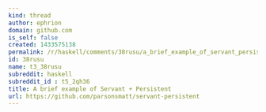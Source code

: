 ```yaml
---
kind: thread
author: ephrion
domain: github.com
is_self: false
created: 1433575138
permalink: /r/haskell/comments/38rusu/a_brief_example_of_servant_persistent/
id: 38rusu
name: t3_38rusu
subreddit: haskell
subreddit_id : t5_2qh36
title: A brief example of Servant + Persistent
url: https://github.com/parsonsmatt/servant-persistent
---
```



